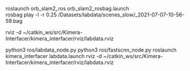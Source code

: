 roslaunch orb_slam2_ros orb_slam2_rosbag.launch   
rosbag play -l -r 0.25 /Datasets/labdata/scenes_slow/_2021-07-07-10-56-59.bag

rviz -d ~/catkin_ws/src/Kimera-Interfacer/kimera_interfacer/rviz/labdata.rviz 

python3 ros/labdata_node.py
python3 ros/fastscnn_node.py
roslaunch kimera_interfacer labdata.launch
rviz -d ~/catkin_ws/src/Kimera-Interfacer/kimera_interfacer/rviz/labdata.rviz
